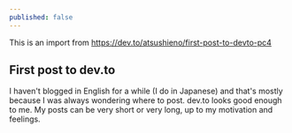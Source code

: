 ```yaml
---
published: false
---
```

This is an import from https://dev.to/atsushieno/first-post-to-devto-pc4

## First post to dev.to


I haven't blogged in English for a while (I do in Japanese) and that's mostly because I was always wondering where to post. dev.to looks good enough to me. My posts can be very short or very long, up to my motivation and feelings.

